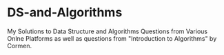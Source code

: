 # DS-and-Algorithms
My Solutions to Data Structure and Algorithms Questions from Various Onlne Platforms as well as questions from "Introduction to Algorithms" by Cormen. 
